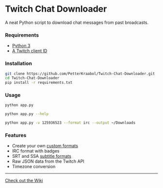 # Twitch Chat Downloader

A neat Python script to download chat messages from past broadcasts.

### Requirements

* [Python 3](https://www.python.org/downloads/)
* [A Twitch client ID](https://dev.twitch.tv/dashboard/apps)

### Installation

```bash
git clone https://github.com/PetterKraabol/Twitch-Chat-Downloader.git
cd Twitch-Chat-Downloader
pip install -r requirements.txt
```

### Usage

```bash
python app.py
```

```bash
python app.py --help
```

```bash
python app.py -v 125936523 --format irc --output ~/Downloads
```

### Features
- Create your own [custom formats](https://github.com/PetterKraabol/Twitch-Chat-Downloader/wiki/Custom-formats)
- IRC format with badges
- SRT and SSA [subtitle formats](https://github.com/PetterKraabol/Twitch-Chat-Downloader/wiki/Formats)
- Raw JSON data from the Twitch API
- Timezone conversion

---

[Check out the Wiki](https://github.com/PetterKraabol/Twitch-Chat-Downloader/wiki)
